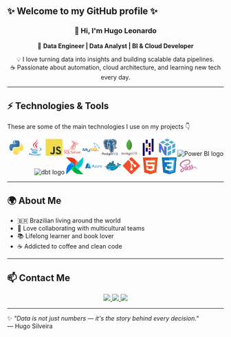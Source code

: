 ## ✨ Welcome to my GitHub profile ✨ 

<div align="center">

### 👋 Hi, I'm Hugo Leonardo
🎯 **Data Engineer | Data Analyst | BI & Cloud Developer**

💡 I love turning data into insights and building scalable data pipelines.  
☕ Passionate about automation, cloud architecture, and learning new tech every day.

</div>

---

## ⚡ Technologies & Tools

These are some of the main technologies I use on my projects 👇

<div align="center">
  
  <!-- Programming -->
  <img src="https://raw.githubusercontent.com/devicons/devicon/master/icons/python/python-original.svg" height="40" alt="Python logo" />
  <img src="https://raw.githubusercontent.com/devicons/devicon/master/icons/java/java-original.svg" height="40" alt="Java logo" />
  <img src="https://raw.githubusercontent.com/devicons/devicon/master/icons/javascript/javascript-original.svg" height="40" alt="JavaScript logo" />

  <!-- Databases -->
  <img src="https://raw.githubusercontent.com/devicons/devicon/master/icons/microsoftsqlserver/microsoftsqlserver-plain-wordmark.svg" height="40" alt="SQL Server logo" />
  <img src="https://raw.githubusercontent.com/devicons/devicon/master/icons/mysql/mysql-original-wordmark.svg" height="40" alt="MySQL logo" />
  <img src="https://raw.githubusercontent.com/devicons/devicon/master/icons/postgresql/postgresql-original-wordmark.svg" height="40" alt="PostgreSQL logo" />
  <img src="https://raw.githubusercontent.com/devicons/devicon/master/icons/mongodb/mongodb-original-wordmark.svg" height="40" alt="MongoDB logo" />

  <!-- Data & BI -->
  <img src="https://raw.githubusercontent.com/devicons/devicon/master/icons/pandas/pandas-original.svg" height="40" alt="Pandas logo" />
  <img src="https://raw.githubusercontent.com/devicons/devicon/master/icons/numpy/numpy-original.svg" height="40" alt="NumPy logo" />
  <img src="https://raw.githubusercontent.com/devicons/devicon/master/icons/powerbi/powerbi-original.svg" height="40" alt="Power BI logo" />
  <img src="https://raw.githubusercontent.com/devicons/devicon/master/icons/dbt/dbt-original-wordmark.svg" height="40" alt="dbt logo" />
  <img src="https://raw.githubusercontent.com/devicons/devicon/master/icons/apacheairflow/apacheairflow-original.svg" height="40" alt="Airflow logo" />

  <!-- Cloud & DevOps -->
  <img src="https://raw.githubusercontent.com/devicons/devicon/master/icons/azure/azure-original-wordmark.svg" height="40" alt="Azure logo" />
  <img src="https://raw.githubusercontent.com/devicons/devicon/master/icons/docker/docker-original.svg" height="40" alt="Docker logo" />
  <img src="https://raw.githubusercontent.com/devicons/devicon/master/icons/git/git-original.svg" height="40" alt="Git logo" />

  <!-- Frontend & Styling -->
  <img src="https://raw.githubusercontent.com/devicons/devicon/master/icons/html5/html5-original.svg" height="40" alt="HTML5 logo" />
  <img src="https://raw.githubusercontent.com/devicons/devicon/master/icons/css3/css3-original.svg" height="40" alt="CSS3 logo" />
  <img src="https://raw.githubusercontent.com/devicons/devicon/master/icons/sass/sass-original.svg" height="40" alt="SASS logo" />

</div>

---

## 🌍 About Me
- 🇧🇷 Brazilian living around the world  
- 🤝 Love collaborating with multicultural teams  
- 📚 Lifelong learner and book lover  
- ☕ Addicted to coffee and clean code  

---

## 📫 Contact Me

<div align="center">

<a href="https://www.linkedin.com/in/huugoleonardo" target="_blank">
  <img src="https://img.shields.io/badge/-LinkedIn-%230077B5?style=for-the-badge&logo=linkedin&logoColor=white" />
</a>

<a href="mailto:hugoleonardoti@gmail.com">
  <img src="https://img.shields.io/badge/Gmail-D14836?style=for-the-badge&logo=gmail&logoColor=white" />
</a>

<a href="https://github.com/huugoleonardo" target="_blank">
  <img src="https://img.shields.io/badge/GitHub-100000?style=for-the-badge&logo=github&logoColor=white" />
</a>

</div>

---

✨ *"Data is not just numbers — it's the story behind every decision."*  
— Hugo Silveira
